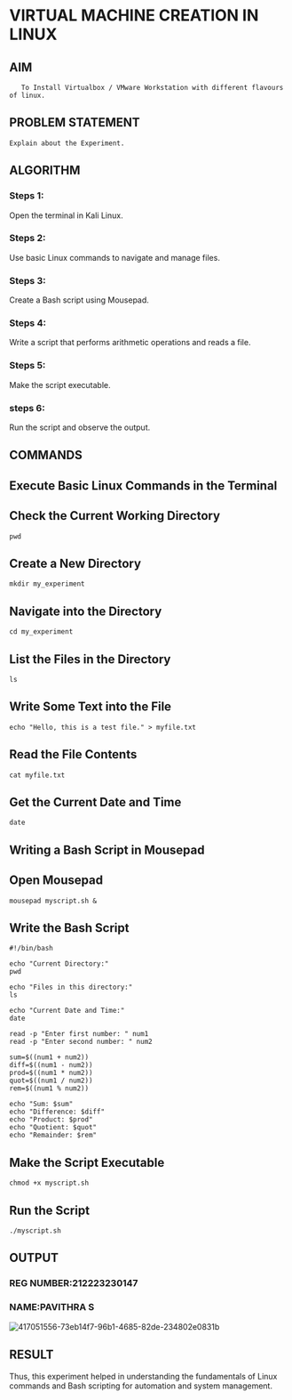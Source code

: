  # VIRTUAL MACHINE CREATION IN LINUX
  ## AIM
       To Install Virtualbox / VMware Workstation with different flavours of linux.
## PROBLEM STATEMENT
    Explain about the Experiment.

## ALGORITHM
 ### Steps 1:
 Open the terminal in Kali Linux.
 ### Steps 2:
 Use basic Linux commands to navigate and manage files.
 ### Steps 3:
 Create a Bash script using Mousepad.
 ### Steps 4:
 Write a script that performs arithmetic operations and reads a file.
 ### Steps 5:
 Make the script executable.
 ### steps 6:
 Run the script and observe the output.
## COMMANDS
## Execute Basic Linux Commands in the Terminal
## Check the Current Working Directory
```
pwd
```
## Create a New Directory
```
mkdir my_experiment
```
## Navigate into the Directory
```
cd my_experiment
```
## List the Files in the Directory
```
ls
```
## Write Some Text into the File
```
echo "Hello, this is a test file." > myfile.txt
```
##  Read the File Contents
```
cat myfile.txt
```
## Get the Current Date and Time
```
date
```
## Writing a Bash Script in Mousepad
## Open Mousepad
```
mousepad myscript.sh &
```
## Write the Bash Script
```
#!/bin/bash 

echo "Current Directory:"
pwd

echo "Files in this directory:"
ls

echo "Current Date and Time:"
date

read -p "Enter first number: " num1
read -p "Enter second number: " num2

sum=$((num1 + num2))
diff=$((num1 - num2))
prod=$((num1 * num2))
quot=$((num1 / num2))
rem=$((num1 % num2))

echo "Sum: $sum"
echo "Difference: $diff"
echo "Product: $prod"
echo "Quotient: $quot"
echo "Remainder: $rem"

```
## Make the Script Executable
```
chmod +x myscript.sh
```
## Run the Script
```
./myscript.sh
```
## OUTPUT
### REG NUMBER:212223230147
### NAME:PAVITHRA S
 ![417051556-73eb14f7-96b1-4685-82de-234802e0831b](https://github.com/user-attachments/assets/b50a9a94-cfb0-4bae-a8af-8bc6a1034d47)

## RESULT
Thus, this experiment helped in understanding the fundamentals of Linux commands and Bash scripting for automation and system management.
 

  


